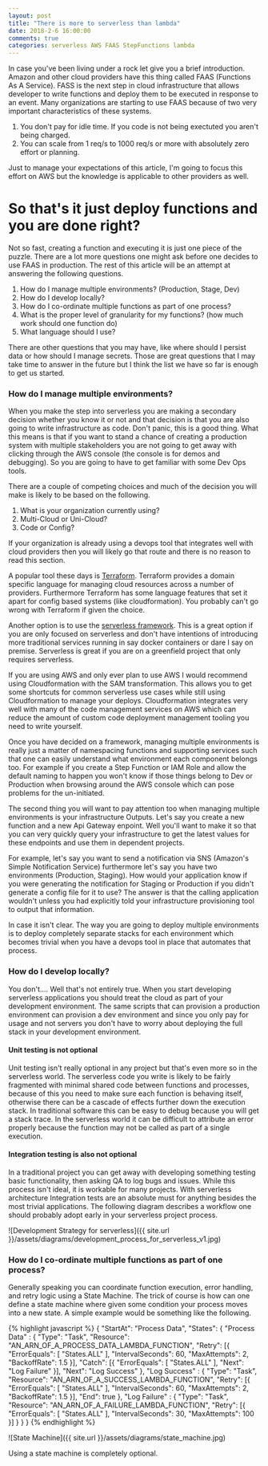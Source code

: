 ```yaml
---
layout: post
title: "There is more to serverless than lambda"
date: 2018-2-6 16:00:00
comments: true
categories: serverless AWS FAAS StepFunctions lambda
---
```


In case you've been living under a rock let give you a brief introduction.  Amazon and other cloud providers have this thing called FAAS (Functions As A Service).  FASS is the next step in cloud infrastructure that allows developer to write functions and deploy them to be executed in response to an event.  Many organizations are starting to use FAAS because of two very important characteristics of these systems.

1. You don't pay for idle time.  If you code is not being exectuted you aren't being charged.
1. You can scale from 1 req/s to 1000 req/s or more with absolutely zero effort or planning.

Just to manage your expectations of this article, I'm going to focus this effort on AWS but the knowledge is applicable to other providers as well.

# So that's it just deploy functions and you are done right?

Not so fast, creating a function and executing it is just one piece of the puzzle.  There are a lot more questions one might ask before one decides to use FAAS in production.  The rest of this article will be an attempt at answering the following questions.

1. How do I manage multiple environments? (Production, Stage, Dev)
1. How do I develop locally?
1. How do I co-ordinate multiple functions as part of one process?
1. What is the proper level of granularity for my functions? (how much work should one function do)
1. What language should I use?

There are other questions that you may have, like where should I persist data or how should I manage secrets.  Those are great questions that I may take time to answer in the future but I think the list we have so far is enough to get us started.


### How do I manage multiple environments?

When you make the step into serverless you are making a secondary decision whether you know it or not and that decision is that you are also going to write infrastructure as code. Don't panic, this is a good thing. What this means is that if you want to stand a chance of creating a production system with multiple stakeholders you are not going to get away with clicking through the AWS console (the console is for demos and debugging).  So you are going to have to get familiar with some Dev Ops tools.

There are a couple of competing choices and much of the decision you will make is likely to be based on the following.

1. What is your organization currently using?
1. Multi-Cloud or Uni-Cloud?
1. Code or Config?

If your organization is already using a devops tool that integrates well with cloud providers then you will likely go that route and there is no reason to read this section.

A popular tool these days is [Terraform](https://www.terraform.io/).  Terraform provides a domain specific language for managing cloud resources across a number of providers.  Furthermore Terraform has some language features that set it apart for config based systems (like cloudformation).  You probably can't go wrong with Terraform if given the choice.

Another option is to use the [serverless framework](https://serverless.com/).  This is a great option if you are only focused on serverless and don't have intentions of introducing more traditional services running in say docker containers or dare I say on premise.  Serverless is great if you are on a greenfield project that only requires serverless.

If you are using AWS and only ever plan to use AWS I would recommend using Cloudformation with the SAM transformation.  This allows you to get some shortcuts for common serverless use cases while still using Cloudformation to manage your deploys.  Cloudformation integrates very well with many of the code management services on AWS which can reduce the amount of custom code deployment management tooling you need to write yourself.

Once you have decided on a framework, managing multiple environments is really just a matter of namespacing functions and supporting services such that one can easily understand what environment each component belongs too.  For example if you create a Step Function or IAM Role and allow the default naming to happen you won't know if those things belong to Dev or Production when browsing around the AWS console which can pose problems for the un-initiated.

The second thing you will want to pay attention too when managing multiple environments is your infrastructure Outputs.  Let's say you create a new function and a new Api Gateway enpoint.  Well you'll want to make it so that you can very quickly query your infrastructure to get the latest values for these endpoints and use them in dependent projects.

For example, let's say you want to send a notification via SNS (Amazon's Simple Notification Service) furthermore let's say you have two environments (Production, Staging).  How would your application know if you were generating the notification for Staging or Production if you didn't generate a config file for it to use?  The answer is that the calling application wouldn't unless you had explicitly told your infrastructure provisioning tool to output that information.

In case it isn't clear.  The way you are going to deploy multiple environments is to deploy completely separate stacks for each environment which becomes trivial when you have a devops tool in place that automates that process.

### How do I develop locally?

You don't.... Well that's not entirely true.  When you start developing serverless applications you should treat the cloud as part of your development environment.  The same scripts that can provision a production environment can provision a dev environment and since you only pay for usage and not servers you don't have to worry about deploying the full stack in your development environment.

#### Unit testing is not optional

Unit testing isn't really optional in any project but that's even more so in the serverless world.  The serverless code you write is likely to be fairly fragmented with minimal shared code between functions and processes, because of this you need to make sure each function is behaving itself, otherwise there can be a cascade of effects further down the execution stack.  In traditional software this can be easy to debug because you will get a stack trace.  In the serverless world it can be difficult to attribute an error properly because the function may not be called as part of a single execution.

#### Integration testing is also not optional

In a traditional project you can get away with developing something testing basic functionality, then asking QA to log bugs and issues. While this process isn't ideal, it is workable for many projects.  With serverless architecture Integration tests are an absolute must for anything besides the most trivial applications. The following diagram describes a workflow one should probably adopt early in your serverless project process.

![Development Strategy for serverless]({{ site.url }}/assets/diagrams/development_process_for_serverless_v1.jpg)


### How do I co-ordinate multiple functions as part of one process?

Generally speaking you can coordinate function execution, error handling, and retry logic using a State Machine.  The trick of course is how can one define a state machine where given some condition your process moves into a new state.  A simple example would be something like the following.

{% highlight javascript %}
{
  "StartAt": "Process Data",
  "States": {
    "Process Data" : {
      "Type": "Task",
      "Resource": "AN_ARN_OF_A_PROCESS_DATA_LAMBDA_FUNCTION",
      "Retry": [{
        "ErrorEquals": [ "States.ALL" ],
        "IntervalSeconds": 60,
        "MaxAttempts": 2,
        "BackoffRate": 1.5
      }],
      "Catch": [{
        "ErrorEquals": [ "States.ALL" ],
        "Next": "Log Failure"
      }],
      "Next": "Log Success"
    },
    "Log Success" : {
      "Type": "Task",
      "Resource": "AN_ARN_OF_A_SUCCESS_LAMBDA_FUNCTION",
      "Retry": [{
        "ErrorEquals": [ "States.ALL" ],
        "IntervalSeconds": 60,
        "MaxAttempts": 2,
        "BackoffRate": 1.5
      }],
      "End": true
    },
    "Log Failure" : {
      "Type": "Task",
      "Resource": "AN_ARN_OF_A_FAILURE_LAMBDA_FUNCTION",
      "Retry": [{
        "ErrorEquals": [ "States.ALL" ],
        "IntervalSeconds": 30,
        "MaxAttempts": 100
      }]
    }
  }
}
{% endhighlight %}

![State Machine]({{ site.url }}/assets/diagrams/state_machine.jpg)

Using a state machine is completely optional.
